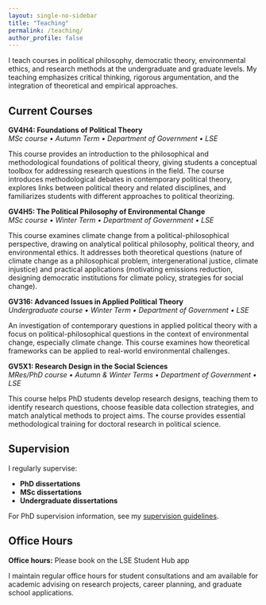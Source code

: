```yaml
---
layout: single-no-sidebar
title: "Teaching"
permalink: /teaching/
author_profile: false
---
```


I teach courses in political philosophy, democratic theory, environmental ethics, and research methods at the undergraduate and graduate levels. My teaching emphasizes critical thinking, rigorous argumentation, and the integration of theoretical and empirical approaches.

## Current Courses

**GV4H4: Foundations of Political Theory**  
*MSc course • Autumn Term • Department of Government • LSE*

This course provides an introduction to the philosophical and methodological foundations of political theory, giving students a conceptual toolbox for addressing research questions in the field. The course introduces methodological debates in contemporary political theory, explores links between political theory and related disciplines, and familiarizes students with different approaches to political theorizing.

**GV4H5: The Political Philosophy of Environmental Change**  
*MSc course • Winter Term • Department of Government • LSE*

This course examines climate change from a political-philosophical perspective, drawing on analytical political philosophy, political theory, and environmental ethics. It addresses both theoretical questions (nature of climate change as a philosophical problem, intergenerational justice, climate injustice) and practical applications (motivating emissions reduction, designing democratic institutions for climate policy, strategies for social change).

**GV316: Advanced Issues in Applied Political Theory**  
*Undergraduate course • Winter Term • Department of Government • LSE*

An investigation of contemporary questions in applied political theory with a focus on political-philosophical questions in the context of environmental change, especially climate change. This course examines how theoretical frameworks can be applied to real-world environmental challenges.

**GV5X1: Research Design in the Social Sciences**  
*MRes/PhD course • Autumn & Winter Terms • Department of Government • LSE*

This course helps PhD students develop research designs, teaching them to identify research questions, choose feasible data collection strategies, and match analytical methods to project aims. The course provides essential methodological training for doctoral research in political science.


## Supervision

I regularly supervise:

- **PhD dissertations** 
- **MSc dissertations** 
- **Undergraduate dissertations** 

For PhD supervision information, see my [supervision guidelines](/phd-supervision/).

## Office Hours

**Office hours:** Please book on the LSE Student Hub app

I maintain regular office hours for student consultations and am available for academic advising on research projects, career planning, and graduate school applications.

